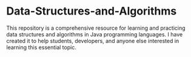 # Data-Structures-and-Algorithms
This repository is a comprehensive resource for learning and practicing data structures and algorithms in Java programming languages. I have created it to help students, developers, and anyone else interested in learning this essential topic.
